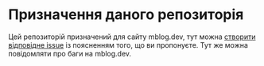 # Призначення даного репозиторія

Цей репозиторій призначений для сайту mblog.dev, тут можна [створити відповідне issue](https://github.com/mblog-dev/wish/issues/new) із поясненням того, що ви пропонуєте. Тут же можна повідомляти про баги на mblog.dev.
